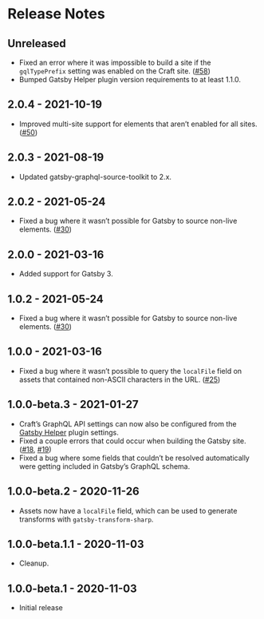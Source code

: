 # Release Notes

## Unreleased
- Fixed an error where it was impossible to build a site if the `gqlTypePrefix` setting was enabled on the Craft site. ([#58](https://github.com/craftcms/gatsby-source-craft/issues/58))
- Bumped Gatsby Helper plugin version requirements to at least 1.1.0.

## 2.0.4 - 2021-10-19
- Improved multi-site support for elements that aren’t enabled for all sites. ([#50](https://github.com/craftcms/gatsby-source-craft/issues/50))

## 2.0.3 - 2021-08-19
- Updated gatsby-graphql-source-toolkit to 2.x.

## 2.0.2 - 2021-05-24
- Fixed a bug where it wasn’t possible for Gatsby to source non-live elements. ([#30](https://github.com/craftcms/gatsby-source-craft/issues/30))

## 2.0.0 - 2021-03-16
- Added support for Gatsby 3.

## 1.0.2 - 2021-05-24
- Fixed a bug where it wasn’t possible for Gatsby to source non-live elements. ([#30](https://github.com/craftcms/gatsby-source-craft/issues/30))

## 1.0.0 - 2021-03-16
- Fixed a bug where it wasn’t possible to query the `localFile` field on assets that contained non-ASCII characters in the URL. ([#25](https://github.com/craftcms/gatsby-source-craft/issues/25))

## 1.0.0-beta.3 - 2021-01-27
- Craft’s GraphQL API settings can now also be configured from the [Gatsby Helper](https://plugins.craftcms.com/gatsby-helper) plugin settings.
- Fixed a couple errors that could occur when building the Gatsby site. ([#18](https://github.com/craftcms/gatsby-source-craft/issues/18), [#19](https://github.com/craftcms/gatsby-source-craft/issues/19))
- Fixed a bug where some fields that couldn’t be resolved automatically were getting included in Gatsby’s GraphQL schema.

## 1.0.0-beta.2 - 2020-11-26
- Assets now have a `localFile` field, which can be used to generate transforms with `gatsby-transform-sharp`.

## 1.0.0-beta.1.1 - 2020-11-03
- Cleanup.

## 1.0.0-beta.1 - 2020-11-03
- Initial release
